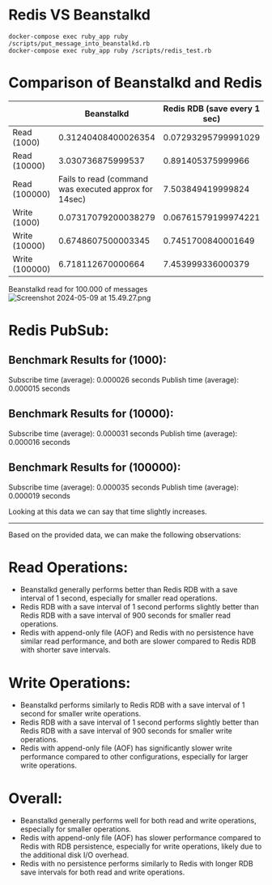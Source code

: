 # Redis VS Beanstalkd

```
docker-compose exec ruby_app ruby /scripts/put_message_into_beanstalkd.rb
docker-compose exec ruby_app ruby /scripts/redis_test.rb
```


# Comparison of Beanstalkd and Redis

|                | Beanstalkd                                            | Redis RDB (save every 1 sec) | Redis RDB (save every 900 sec) | Redis (AOF) | Redis (no perisistance)|
|----------------|-------------------------------------------------------|-----------------------|--------------------------------|-----------|-|
| Read (1000)    | 0.31240408400026354                                   | 0.07293295799991029               |0.08627608299957501|0.07085516699953587| 0.07068204200004402|
| Read (10000)   | 3.030736875999537                                     | 0.891405375999966               |0.9264851249999992|0.971050708999428|0.7403629590007768|
| Read (100000)  | Fails to read (command was executed approx for 14sec) | 7.503849419999824               |7.345335752999745|7.610267711999768|7.411969378000322|
| Write (1000)   | 0.07317079200038279                                   | 0.06761579199974221                    |0.09655762500005949|0.19100258300022688|0.0834398750002947|
| Write (10000)  | 0.6748607500003345                                    | 0.7451700840001649              |0.7430313750001005|1.9541286670000773|0.7383083329996225|
| Write (100000) | 6.718112670000664                                     | 7.453999336000379               |7.85212825400049|17.347652258999915|8.186447586999748|

Beanstalkd read for 100.000 of messages
![Screenshot 2024-05-09 at 15.49.27.png](..%2F..%2F..%2FDesktop%2FScreenshot%202024-05-09%20at%2015.49.27.png)

# Redis PubSub:

## Benchmark Results for (1000):
Subscribe time (average): 0.000026 seconds
Publish time (average): 0.000015 seconds

## Benchmark Results for (10000):
Subscribe time (average):  0.000031 seconds
Publish time (average):  0.000016 seconds

## Benchmark Results for (100000):
Subscribe time (average): 0.000035 seconds
Publish time (average):  0.000019 seconds

Looking at this data we can say that time slightly increases.

---

Based on the provided data, we can make the following observations:

# Read Operations:
- Beanstalkd generally performs better than Redis RDB with a save interval of 1 second, especially for smaller read operations.
- Redis RDB with a save interval of 1 second performs slightly better than Redis RDB with a save interval of 900 seconds for smaller read operations.
- Redis with append-only file (AOF) and Redis with no persistence have similar read performance, and both are slower compared to Redis RDB with shorter save intervals.

# Write Operations:
- Beanstalkd performs similarly to Redis RDB with a save interval of 1 second for smaller write operations.
- Redis RDB with a save interval of 1 second performs slightly better than Redis RDB with a save interval of 900 seconds for smaller write operations.
- Redis with append-only file (AOF) has significantly slower write performance compared to other configurations, especially for larger write operations.

# Overall:
- Beanstalkd generally performs well for both read and write operations, especially for smaller operations.
- Redis with append-only file (AOF) has slower performance compared to Redis with RDB persistence, especially for write operations, likely due to the additional disk I/O overhead.
- Redis with no persistence performs similarly to Redis with longer RDB save intervals for both read and write operations.
